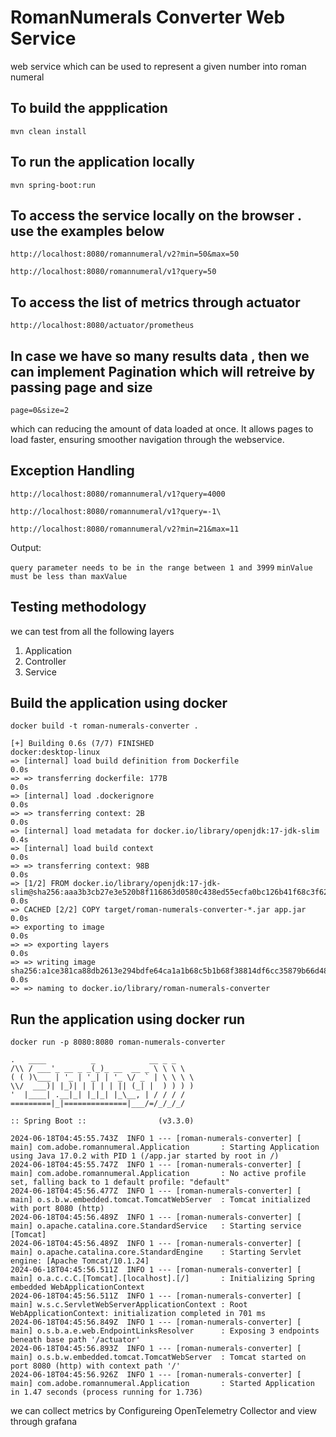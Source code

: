 # RomanNumerals Converter Web Service 
web service which can be used to represent a given number into roman numeral


## To build the appplication
`mvn clean install`

## To run the application locally
`mvn spring-boot:run`

## To access the service locally on the browser . use the examples below

`http://localhost:8080/romannumeral/v2?min=50&max=50`

`http://localhost:8080/romannumeral/v1?query=50`

## To access the list of metrics through actuator
`http://localhost:8080/actuator/prometheus`

## In case we have so many results data , then we can implement Pagination which will retreive by passing page and size 
`page=0&size=2`

which can reducing the amount of data loaded at once. It allows pages to load faster, ensuring smoother navigation through the webservice.

## Exception Handling

`http://localhost:8080/romannumeral/v1?query=4000`

`http://localhost:8080/romannumeral/v1?query=-1\`

`http://localhost:8080/romannumeral/v2?min=21&max=11`

Output:

`query parameter needs to be in the range between 1 and 3999`
`minValue must be less than maxValue`

## Testing methodology

we can test from all the following layers
1. Application   
2. Controller 
3. Service

## Build the application using docker

`docker build -t roman-numerals-converter .`

```
[+] Building 0.6s (7/7) FINISHED                                                                                                                                                                                                docker:desktop-linux
=> [internal] load build definition from Dockerfile                                                                                                                                                                                            0.0s
=> => transferring dockerfile: 177B                                                                                                                                                                                                            0.0s
=> [internal] load .dockerignore                                                                                                                                                                                                               0.0s
=> => transferring context: 2B                                                                                                                                                                                                                 0.0s
=> [internal] load metadata for docker.io/library/openjdk:17-jdk-slim                                                                                                                                                                          0.4s
=> [internal] load build context                                                                                                                                                                                                               0.0s
=> => transferring context: 98B                                                                                                                                                                                                                0.0s
=> [1/2] FROM docker.io/library/openjdk:17-jdk-slim@sha256:aaa3b3cb27e3e520b8f116863d0580c438ed55ecfa0bc126b41f68c3f62f9774                                                                                                                    0.0s
=> CACHED [2/2] COPY target/roman-numerals-converter-*.jar app.jar                                                                                                                                                                             0.0s
=> exporting to image                                                                                                                                                                                                                          0.0s
=> => exporting layers                                                                                                                                                                                                                         0.0s
=> => writing image sha256:a1ce381ca88db2613e294bdfe64ca1a1b68c5b1b68f38814df6cc35879b66d48                                                                                                                                                    0.0s
=> => naming to docker.io/library/roman-numerals-converter
```


## Run the application using docker run
`
docker run -p 8080:8080 roman-numerals-converter
`

```
.   ____          _            __ _ _
/\\ / ___'_ __ _ _(_)_ __  __ _ \ \ \ \
( ( )\___ | '_ | '_| | '_ \/ _` | \ \ \ \
\\/  ___)| |_)| | | | | || (_| |  ) ) ) )
'  |____| .__|_| |_|_| |_\__, | / / / /
=========|_|==============|___/=/_/_/_/

:: Spring Boot ::                (v3.3.0)

2024-06-18T04:45:55.743Z  INFO 1 --- [roman-numerals-converter] [           main] com.adobe.romannumeral.Application       : Starting Application using Java 17.0.2 with PID 1 (/app.jar started by root in /)
2024-06-18T04:45:55.747Z  INFO 1 --- [roman-numerals-converter] [           main] com.adobe.romannumeral.Application       : No active profile set, falling back to 1 default profile: "default"
2024-06-18T04:45:56.477Z  INFO 1 --- [roman-numerals-converter] [           main] o.s.b.w.embedded.tomcat.TomcatWebServer  : Tomcat initialized with port 8080 (http)
2024-06-18T04:45:56.489Z  INFO 1 --- [roman-numerals-converter] [           main] o.apache.catalina.core.StandardService   : Starting service [Tomcat]
2024-06-18T04:45:56.489Z  INFO 1 --- [roman-numerals-converter] [           main] o.apache.catalina.core.StandardEngine    : Starting Servlet engine: [Apache Tomcat/10.1.24]
2024-06-18T04:45:56.511Z  INFO 1 --- [roman-numerals-converter] [           main] o.a.c.c.C.[Tomcat].[localhost].[/]       : Initializing Spring embedded WebApplicationContext
2024-06-18T04:45:56.511Z  INFO 1 --- [roman-numerals-converter] [           main] w.s.c.ServletWebServerApplicationContext : Root WebApplicationContext: initialization completed in 701 ms
2024-06-18T04:45:56.849Z  INFO 1 --- [roman-numerals-converter] [           main] o.s.b.a.e.web.EndpointLinksResolver      : Exposing 3 endpoints beneath base path '/actuator'
2024-06-18T04:45:56.893Z  INFO 1 --- [roman-numerals-converter] [           main] o.s.b.w.embedded.tomcat.TomcatWebServer  : Tomcat started on port 8080 (http) with context path '/'
2024-06-18T04:45:56.926Z  INFO 1 --- [roman-numerals-converter] [           main] com.adobe.romannumeral.Application       : Started Application in 1.47 seconds (process running for 1.736)
```

we can collect metrics by Configureing OpenTelemetry Collector and view through grafana


